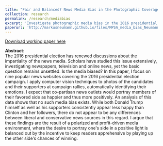 ```yaml
---
title: "Fair and Balanced? News Media Bias in the Photographic Coverage of the 2016 U.S. Presidential Election"
collection: research
permalink: /research/mediabias
excerpt: 'Investigate photographic media bias in the 2016 presidential election with computer vision.'
paperurl: 'http://markusneumann.github.io/files/MPSA_media_bias_Neumann.pdf'
---
```


[Download working paper here](http://markusneumann.github.io/files/MPSA_media_bias_Neumann.pdf)

**Abstract**:<br>
The 2016 presidential election has renewed discussions about the impartiality of the news media. Scholars have studied this issue extensively, investigating newspapers, television and online news, yet the basic question remains unsettled: Is the media biased? In this paper, I focus on nine popular news websites covering the 2016 presidential election campaign. I apply computer vision techniques to photos of the candidates and their supporters at campaign rallies, automatically identifying their emotions. I expect that co-partisan news outlets would portray members of their favored side as happier and thus more positively. An analysis of this data shows that no such media bias exists. While both Donald Trump himself as well as his supporters consistently appear less happy than Clinton and her followers, there do not appear to be any differences between liberal and conservative news sources in this regard. I argue that these findings are the result of a polarized and profit-driven media environment, where the desire to portray one's side in a positive light is balanced out by the incentive to keep readers apprehensive by playing up the other side's chances of winning.
